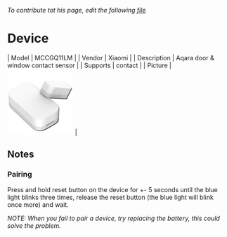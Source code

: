 
*To contribute tot his page, edit the following
[file](https://github.com/Koenkk/zigbee2mqtt.io/blob/master/docgen/device_page_notes.js)*

# Device

| Model | MCCGQ11LM  |
| Vendor  | Xiaomi  |
| Description | Aqara door & window contact sensor |
| Supports | contact |
| Picture | ![../images/devices/MCCGQ11LM.jpg](../images/devices/MCCGQ11LM.jpg) |

## Notes


### Pairing
Press and hold reset button on the device for +- 5 seconds until the
blue light blinks three times, release the reset button (the blue light will blink once more) and wait.

*NOTE: When you fail to pair a device, try replacing the battery, this could solve the problem.*

